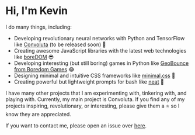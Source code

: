 # Hi, I'm Kevin

I do many things, including:

- Developing revolutionary neural networks with Python and TensorFlow like [Convoluta](https://github.com/convoluta/convoluta.github.io) (to be released soon) 🙂
- Creating awesome JavaScript libraries with the latest web technologies like [boreDOM](https://github.com/HereIsKevin/boreDOM) 😎
- Developing interesting (but still boring) games in Python like [GeoBounce from Boredom Games](https://github.com/boredomgames/GeoBounce) 😂
- Designing minimal and intuitive CSS frameworks like [minimal.css](https://github.com/HereIsKevin/minimal.css) 🤔
- Creating powerful but lightweight prompts for bash like [neat](https://github.com/HereIsKevin/neat) 🤪

I have many other projects that I am experimenting with, tinkering with, and playing with. Currently, my main project is Convoluta. If you find any of my projects inspiring, revolutionary, or interesting, please give them a ⭐️ so I know they are appreciated.

If you want to contact me, please open an issue over [here](https://github.com/HereIsKevin/HereIsKevin).

